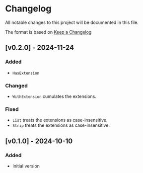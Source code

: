 # Changelog

All notable changes to this project will be documented in this file.

The format is based on [Keep a Changelog](https://keepachangelog.com/en/1.1.0/)

## [v0.2.0] - 2024-11-24
### Added 
- `HasExtension`
### Changed
- `WithExtension` cumulates the extensions.
### Fixed
- `List` treats the extensions as case-insensitive.
- `Strip` treats the extensions as case-insensitive.

## [v0.1.0] - 2024-10-10
### Added
- Initial version